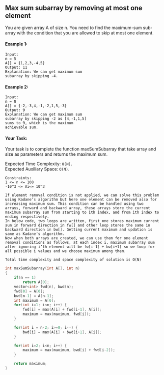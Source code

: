 ## Max sum subarray by removing at most one element

You are given array A of size n. You need to find the maximum-sum sub-array with the condition that you are allowed to skip at most one element.

#### Example 1:

```
Input:
n = 5
A[] = {1,2,3,-4,5}
Output: 11
Explanation: We can get maximum sum
subarray by skipping -4.
```

#### Example 2:

```
Input:
n = 8
A[] = {-2,-3,4,-1,-2,1,5,-3}
Output: 9
Explanation: We can get maximum sum
subarray by skipping -2 as [4,-1,1,5]
sums to 9, which is the maximum
achievable sum.
```

#### Your Task:

Your task is to complete the function maxSumSubarray that take array and size as parameters and returns the maximum sum.

Expected Time Complexity: `O(N)`.  
Expected Auxiliary Space: `O(N)`.

```
Constraints:
1 <= n <= 100
-10^3 <= Ai<= 10^3
```

```
If element removal condition is not applied, we can solve this problem using Kadane’s algorithm but here one element can be removed also for increasing maximum sum. This condition can be handled using two arrays, forward and backward array, these arrays store the current maximum subarray sum from starting to ith index, and from ith index to ending respectively.
In below code, two loops are written, first one stores maximum current sum in forward direction in fw[] and other loop stores the same in backward direction in bw[]. Getting current maximum and updation is same as Kadane’s algorithm.
Now when both arrays are created, we can use them for one element removal conditions as follows, at each index i, maximum subarray sum after ignoring i’th element will be fw[i-1] + bw[i+1] so we loop for all possible i values and we choose maximum among them.

Total time complexity and space complexity of solution is O(N)
```

```c++
int maxSumSubarray(int A[], int n)
{
    if(n == 1)
        return A[0];
    vector<int> fwd(n), bwd(n);
    fwd[0] = A[0];
    bwd[n-1] = A[n-1];
    int maximum = A[0];
    for(int i=1; i<n; i++) {
        fwd[i] = max(A[i] + fwd[i-1], A[i]);
        maximum = max(maximum, fwd[i]);
    }

    for(int i = n-2; i>=0; i--) {
        bwd[i] = max(A[i] + bwd[i+1], A[i]);
    }

    for(int i=2; i<n; i++) {
        maximum = max(maximum, bwd[i] + fwd[i-2]);
    }

    return maximum;
}
```
